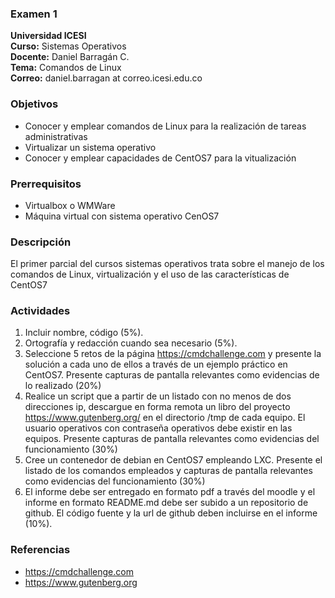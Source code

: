 ### Examen 1
**Universidad ICESI**  
**Curso:** Sistemas Operativos  
**Docente:** Daniel Barragán C.  
**Tema:** Comandos de Linux  
**Correo:** daniel.barragan at correo.icesi.edu.co

### Objetivos
* Conocer y emplear comandos de Linux para la realización de tareas administrativas
* Virtualizar un sistema operativo
* Conocer y emplear capacidades de CentOS7 para la vitualización

### Prerrequisitos
* Virtualbox o WMWare
* Máquina virtual con sistema operativo CenOS7

### Descripción
El primer parcial del cursos sistemas operativos trata sobre el manejo de los comandos de Linux, virtualización y el uso de las características de CentOS7

### Actividades
1. Incluir nombre, código (5%).
2. Ortografía y redacción cuando sea necesario (5%).
3. Seleccione 5 retos de la página https://cmdchallenge.com y presente la solución a cada uno de ellos a través de un ejemplo práctico en CentOS7. Presente capturas de pantalla relevantes como evidencias de lo realizado (20%)
4. Realice un script que a partir de un listado con no menos de dos direcciones ip, descargue en forma remota un libro del proyecto https://www.gutenberg.org/ en el directorio /tmp de cada equipo. El usuario operativos con contraseña operativos debe existir en las equipos. Presente capturas de pantalla relevantes como evidencias del funcionamiento (30%)
5. Cree un contenedor de debian en CentOS7 empleando LXC. Presente el listado de los comandos empleados y capturas de pantalla relevantes como evidencias del funcionamiento (30%)
6. El informe debe ser entregado en formato pdf a través del moodle y el informe en formato README.md debe ser subido a un repositorio de github. El código fuente y la url de github deben incluirse en el informe (10%).   

### Referencias
* https://cmdchallenge.com  
* https://www.gutenberg.org  
